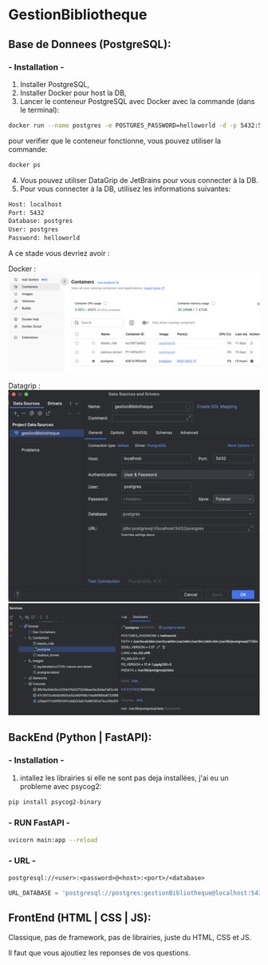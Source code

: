 # GestionBibliotheque

## Base de Donnees (PostgreSQL): 
### - Installation -

1. Installer PostgreSQL,
2. Installer Docker pour host la DB, 
3. Lancer le conteneur PostgreSQL avec Docker avec la commande (dans le terminal): 

```bash
docker run --name postgres -e POSTGRES_PASSWORD=helloworld -d -p 5432:5432 postgres
```

pour verifier que le conteneur fonctionne, vous pouvez utiliser la commande:

```bash
docker ps
```
4. Vous pouvez utiliser DataGrip de JetBrains pour vous connecter à la DB.
5. Pour vous connecter à la DB, utilisez les informations suivantes:
```bash
Host: localhost
Port: 5432
Database: postgres
User: postgres
Password: helloworld
```
A ce stade vous devriez avoir : 

Docker :
![Docker Image](/public/img/Docker.png)

Datagrip : 
![Datagrip Image](/public/img/DataGrip_properties.png)
![Datagrip Image](/public/img/DataGrip_Services.png)


## BackEnd (Python | FastAPI): 
### - Installation -

1. intallez les librairies si elle ne sont pas deja installées, j'ai eu un probleme avec psycog2:
```bash
pip install psycog2-binary
```

### - RUN FastAPI -
```bash
uvicorn main:app --reload
```

### - URL - 
```text
postgresql://<user>:<password>@<host>:<port>/<database>
```

```python
URL_DATABASE = 'postgresql://postgres:gestionBibliotheque@localhost:5432/postgres'
```

## FrontEnd (HTML | CSS | JS): 

Classique, pas de framework, pas de librairies, juste du HTML, CSS et JS.

Il faut que vous ajoutiez les reponses de vos questions.